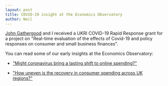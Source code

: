 ```yaml
---
layout: post
title: COVID-19 insight at the Economics Observatory
author: Neil
---
```


[John Gathergood](https://sites.google.com/site/gathergoodjohn/) and I received a UKRI COVID-19 Rapid Response grant for a project on "Real-time evaluation of the effects of Covid-19 and policy responses on consumer and small business finances". 

You can read some of our early insights at the Economics Observatory:

* ["Might coronavirus bring a lasting shift to online spending?"](https://www.coronavirusandtheeconomy.com/question/might-coronavirus-bring-lasting-shift-online-spending)

* ["How uneven is the recovery in consumer spending across UK regions?"](https://www.coronavirusandtheeconomy.com/question/how-uneven-recovery-consumer-spending-across-uk-regions)


